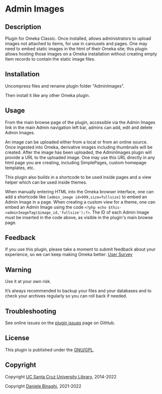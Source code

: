 # Admin Images

## Description

Plugin for Omeka Classic. Once installed, allows administrators to upload images not attached to items, for use in carousels and pages. One may need to embed static images in the html of their Omeka site; this plugin allows hosting those images on a Omeka installation without creating empty Item records to contain the static image files.

## Installation
Uncompress files and rename plugin folder "AdminImages".

Then install it like any other Omeka plugin.

## Usage
From the main browse page of the plugin, accessible via the Admin Images link in the main Admin navigation left bar, admins can add, edit and delete Admin Images.

An image can be uploaded either from a local or from an online source. Once ingested into Omeka, derivative images including thumbnails will be created. After the image has been uploaded, the AdminImages plugin will provide a URL to the uploaded image. One may use this URL directly in any html page you are creating, including SimplePages, custom homepage templates, etc.

This plugin also builds in a shortcode to be used inside pages and a view helper which can be used inside themes. 

When manually entering HTML into the Omeka browser interface, one can add a shortcode like `[admin_image id=999,size=fullsize]` to embed an Admin Image in a page. 
When creating a custom view for a theme, one can embed an Admin Image using the code `<?php echo $this->adminImageTag($image_id,'fullsize');?>`. 
The ID of each Admin Image must be inserted in the code above, as visible in the plugin's main browse page.

## Feedback
If you use this plugin, please take a moment to submit feedback about your experience, so we can keep making Omeka better: [User Survey](https://docs.google.com/forms/d/1sOFIOM7SqT9PjKiY0m-xbo3Gxm_Fzr6eg_fduGMEfzE/viewform?usp=send_form "User Survey")

## Warning
Use it at your own risk.

It’s always recommended to backup your files and your databases and to check your archives regularly so you can roll back if needed.

## Troubleshooting
See online issues on the <a href="https://github.com/UCSCLibrary/AdminImages/issues" target="_blank">plugin issues</a> page on GitHub.

## License
This plugin is published under the <a href="https://www.gnu.org/licenses/gpl-2.0.html" target="_blank">GNU/GPL</a>.

## Copyright
Copyright <a href="https://github.com/UCSCLibrary" target="_blank">UC Santa Cruz University Library</a>, 2014-2022

Copyright <a href="https://github.com/DBinaghi/" target="_blank">Daniele Binaghi</a>, 2021-2022
